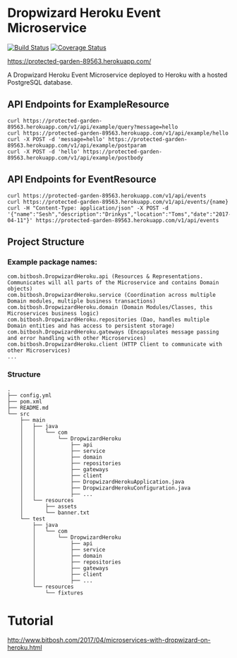 # Dropwizard Heroku Event Microservice

[![Build Status](https://travis-ci.org/damorton/dropwizard-heroku.svg?branch=master)](https://travis-ci.org/damorton/dropwizard-heroku) [![Coverage Status](https://coveralls.io/repos/github/damorton/dropwizard-heroku/badge.svg?branch=master)](https://coveralls.io/github/damorton/dropwizard-heroku?branch=master)

https://protected-garden-89563.herokuapp.com/

A Dropwizard Heroku Event Microservice deployed to Heroku with a hosted PostgreSQL database.

## API Endpoints for ExampleResource

```
curl https://protected-garden-89563.herokuapp.com/v1/api/example/query?message=hello
curl https://protected-garden-89563.herokuapp.com/v1/api/example/hello
curl -X POST -d 'message=hello' https://protected-garden-89563.herokuapp.com/v1/api/example/postparam
curl -X POST -d 'hello' https://protected-garden-89563.herokuapp.com/v1/api/example/postbody
```

## API Endpoints for EventResource

```
curl https://protected-garden-89563.herokuapp.com/v1/api/events
curl https://protected-garden-89563.herokuapp.com/v1/api/events/{name}
curl -H "Content-Type: application/json" -X POST -d '{"name":"Sesh","description":"Drinkys","location":"Toms","date":"2017-04-11"}' https://protected-garden-89563.herokuapp.com/v1/api/events
```

## Project Structure

### Example package names:

```
com.bitbosh.DropwizardHeroku.api (Resources & Representations. Communicates will all parts of the Microservice and contains Domain objects)
com.bitbosh.DropwizardHeroku.service (Coordination across multiple Domain modules, multiple business transactions)
com.bitbosh.DropwizardHeroku.domain (Domain Modules/Classes, this Microservices business logic)
com.bitbosh.DropwizardHeroku.repositories (Dao, handles multiple Domain entities and has access to persistent storage)
com.bitbosh.DropwizardHeroku.gateways (Encapsulates message passing and error handling with other Microservices)
com.bitbosh.DropwizardHeroku.client (HTTP Client to communicate with other Microservices)
...
```

### Structure

```
.
├── config.yml
├── pom.xml
├── README.md
└── src
    ├── main
    │   ├── java
    │   │   └── com
    │   │       └── DropwizardHeroku    
    │   │           ├── api
    │   │           ├── service
    │   │           ├── domain
    │   │           ├── repositories
    │   │           ├── gateways
    │   │           ├── client
    │   │           ├── DropwizardHerokuApplication.java
    │   │           ├── DropwizardHerokuConfiguration.java
    │   │           ├── ...
    │   └── resources
    │       ├── assets
    │       └── banner.txt
    └── test
        ├── java
        │   └── com
        │       └── DropwizardHeroku
        │           ├── api
        │           ├── service
        │           ├── domain
        │           ├── repositories
        │           ├── gateways
        │           ├── client
        │           ├── ...
        └── resources
            └── fixtures
```

# Tutorial

http://www.bitbosh.com/2017/04/microservices-with-dropwizard-on-heroku.html
